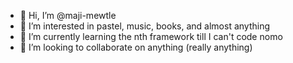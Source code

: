 - 👋 Hi, I’m @maji-mewtle
- 👀 I’m interested in pastel, music, books, and almost anything
- 🌱 I’m currently learning the nth framework till I can't code nomo
- 💞️ I’m looking to collaborate on anything (really anything)

<!---
maji-mewtle/maji-mewtle is a ✨ special ✨ repository because its `README.md` (this file) appears on your GitHub profile.
You can click the Preview link to take a look at your changes.
--->

